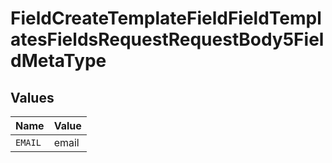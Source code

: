 # FieldCreateTemplateFieldFieldTemplatesFieldsRequestRequestBody5FieldMetaType


## Values

| Name    | Value   |
| ------- | ------- |
| `EMAIL` | email   |